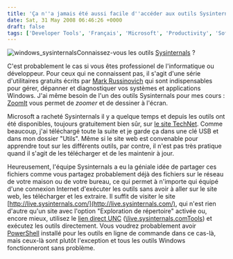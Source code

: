 ```yaml
---
title: 'Ça n''a jamais été aussi facile d''accéder aux outils Sysinternals'
date: Sat, 31 May 2008 06:46:26 +0000
draft: false
tags: ['Developer Tools', 'Français', 'Microsoft', 'Productivity', 'Software', 'Technology', 'Tips']
---
```


![windows_sysinternals](http://blog.madd0.com/images/WindowsLiveWriter/lang_enAccessingSysinternalsToolsHasNeve_9127/windows_sysinternals_3.jpg)Connaissez-vous les outils [Sysinternals](http://technet.microsoft.com/fr-fr/sysinternals/default.aspx) ?

C'est probablement le cas si vous êtes professionel de l'informatique ou développeur. Pour ceux qui ne connaissent pas, il s'agit d'une série d'utilitaires gratuits écrits par [Mark Russinovich](http://blogs.technet.com/markrussinovich/about.aspx) qui sont indispensables pour gérer, dépanner et diagnostiquer vos systèmes et applications Windows. J'ai même besoin de l'un des outils Sysinternals pour mes cours : [ZoomIt](http://technet.microsoft.com/fr-fr/sysinternals/bb897434.aspx) vous permet de _zoomer_ et de dessiner à l'écran.

Microsoft a racheté Sysinternals il y a quelque temps et depuis les outils ont été disponibles, toujours gratuitement bien sûr, sur [le site TechNet](http://technet.microsoft.com/en-us/sysinternals/default.aspx). Comme beaucoup, j'ai téléchargé toute la suite et je garde ça dans une clé USB et dans mon dossier "Utils". Même si le site web est convenable pour apprendre tout sur les différents outils, par contre, il n'est pas très pratique quand il s'agit de les télécharger et de les maintenir à jour.

Heureusement, l'équipe Sysinternals a eu la géniale idée de partager ces fichiers comme vous partagez probablement déjà des fichiers sur le réseau de votre maison ou de votre bureau, ce qui permet à n'importe qui équipé d'une connexion Internet d'exécuter les outils sans avoir à aller sur le site web, les télécharger et les extraire. Il suffit de visiter le site [http://live.sysinternals.com/](http://live.sysinternals.com/), qui n'est rien d'autre qu'un site avec l'option "Exploration de répertoire" activée ou, encore mieux, utilisez le [lien direct UNC](//live.sysinternals.com/Tools/) ([\\live.sysinternals.comTools](//live.sysinternals.com/Tools/)) et exécutez les outils directement. Vous voudrez probablement avoir [PowerShell](http://www.microsoft.com/powershell) installé pour les outils en ligne de commande dans ce cas-là, mais ceux-là sont plutôt l'exception et tous les outils Windows fonctionneront sans problème.